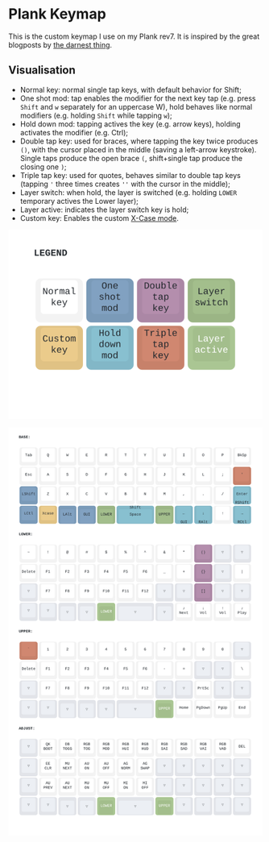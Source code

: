 Plank Keymap
============

This is the custom keymap I use on my Plank rev7. It is inspired by
the great blogposts by [the darnest thing](http://thedarnedestthing.com/planck%20redux).

Visualisation
-------------

* Normal key: normal single tap keys, with default behavior for Shift;
* One shot mod: tap enables the modifier for the next key tap (e.g.
  press `Shift` and `w` separately for an uppercase W), hold behaves
  like normal modifiers (e.g. holding `Shift` while tapping `w`);
* Hold down mod: tapping actives the key (e.g. arrow keys), holding
  activates the modifier (e.g. Ctrl);
* Double tap key: used for braces, where tapping the key twice produces
  `()`, with the cursor placed in the middle (saving a left-arrow
  keystroke). Single taps produce the open brace `(`, shift+single tap
  produce the closing one `)`;
* Triple tap key: used for quotes, behaves similar to double tap keys
  (tapping `'` three times creates `''` with the cursor in the middle);
* Layer switch: when hold, the layer is switched (e.g. holding `LOWER`
  temporary actives the Lower layer);
* Layer active: indicates the layer switch key is hold;
* Custom key: Enables the custom [X-Case mode](https://github.com/andrewjrae/kyria-keymap/tree/e3773e145252eb7f96557c50c9f2550cbcd62f60?tab=readme-ov-file#x-case).

![legend](assets/legend.svg)

![keymap](assets/keymap.svg)
